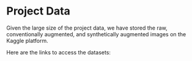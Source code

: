 # Project Data

Given the large size of the project data, we have stored the raw, conventionally augmented, and synthetically augmented images on the Kaggle platform.

Here are the links to access the datasets:

